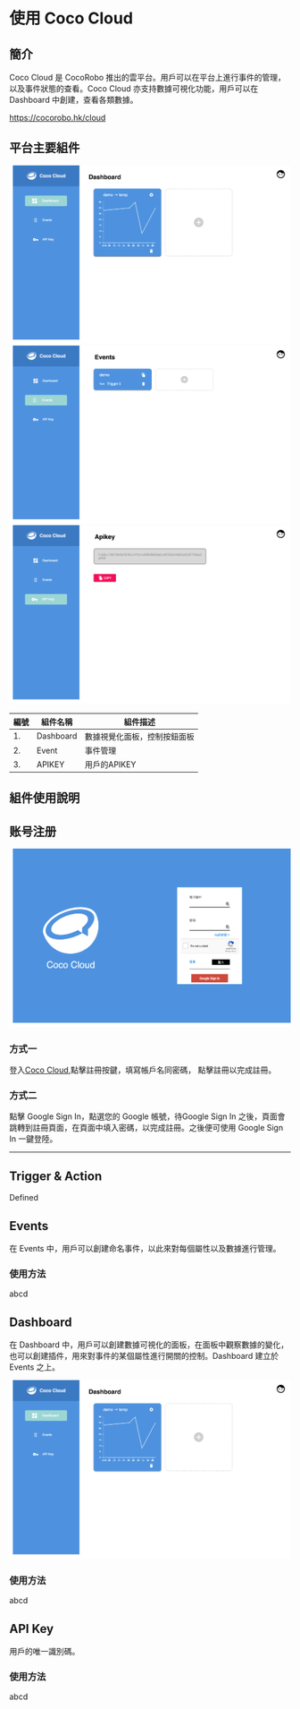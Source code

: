 # 使用 Coco Cloud


## 簡介

Coco Cloud 是 CocoRobo 推出的雲平台。用戶可以在平台上進行事件的管理，以及事件狀態的查看。Coco Cloud 亦支持數據可視化功能，用戶可以在 Dashboard 中創建，查看各類數據。

https://cocorobo.hk/cloud

## 平台主要組件

![cocoCloud](../media/cocoCloud__2.jpeg)
![cocoCloud](../media/cocoCloud__1.jpeg)
![cocoCloud](../media/cocoCloud__3.jpeg)



|編號 |組件名稱 | 組件描述  |
|-  |-  |-  |
|1. |Dashboard  | 數據視覺化面板，控制按鈕面板 |
|2. |Event  | 事件管理|
|3. |APIKEY  | 用戶的APIKEY  |



## 組件使用說明

## 账号注册

![cocoCloud__register](../media/cocoCloud__register--1.jpeg)

### 方式一

登入[Coco Cloud](https://cocorobo.hk/cloud),點擊註冊按鍵，填寫帳戶名同密碼， 點擊註冊以完成註冊。

### 方式二
點擊 Google Sign In，點選您的 Google 帳號，待Google Sign In 之後，頁面會跳轉到註冊頁面，在頁面中填入密碼，以完成註冊。之後便可使用 Google Sign In 一鍵登陸。


---
## Trigger & Action

Defined

## Events

在 Events 中，用戶可以創建命名事件，以此來對每個屬性以及數據進行管理。

### 使用方法

abcd

## Dashboard

在 Dashboard 中，用戶可以創建數據可視化的面板，在面板中觀察數據的變化，也可以創建插件，用來對事件的某個屬性進行開關的控制。Dashboard 建立於 Events 之上。

![cocoCloud](../media/cocoCloud__2.jpeg)

### 使用方法

abcd

## API Key

用戶的唯一識別碼。

### 使用方法

abcd
